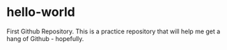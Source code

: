 # hello-world
First Github Repository. This is a practice repository that will help me get a hang of Github - hopefully.

